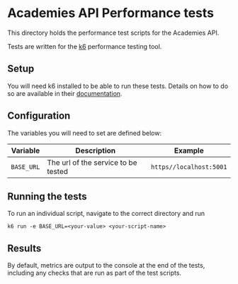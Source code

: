 # Academies API Performance tests

This directory holds the performance test scripts for the Academies API.

Tests are written for the [k6](https://k6.io) performance testing tool.

## Setup

You will need k6 installed to be able to run these tests. Details on how to do so are available in their [documentation](https://grafana.com/docs/k6/latest/get-started/installation/).

## Configuration

The variables you will need to set are defined below:

| Variable | Description | Example |
|---|---|---|
| `BASE_URL` | The url of the service to be tested | `https//localhost:5001` |

## Running the tests

To run an individual script, navigate to the correct directory and run

`k6 run -e BASE_URL=<your-value> <your-script-name>`

## Results

By default, metrics are output to the console at the end of the tests, including any checks that are run as part of the test scripts.